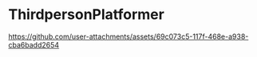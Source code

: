# ThirdpersonPlatformer
 


https://github.com/user-attachments/assets/69c073c5-117f-468e-a938-cba6badd2654

